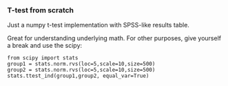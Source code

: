 ### T-test from scratch

Just a numpy t-test implementation with SPSS-like results table.


Great for understanding underlying math. For other purposes, give yourself a break and use the scipy:

```
from scipy import stats
group1 = stats.norm.rvs(loc=5,scale=10,size=500)
group2 = stats.norm.rvs(loc=5,scale=10,size=500)
stats.ttest_ind(group1,group2, equal_var=True)
```
